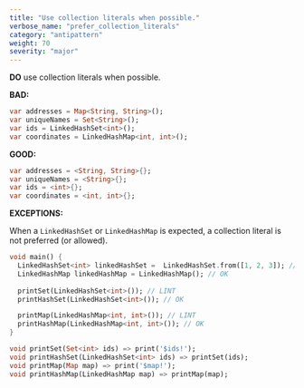 ```yaml
---
title: "Use collection literals when possible."
verbose_name: "prefer_collection_literals"
category: "antipattern"
weight: 70
severity: "major"
---
```

**DO** use collection literals when possible.

**BAD:**
```dart
var addresses = Map<String, String>();
var uniqueNames = Set<String>();
var ids = LinkedHashSet<int>();
var coordinates = LinkedHashMap<int, int>();
```

**GOOD:**
```dart
var addresses = <String, String>{};
var uniqueNames = <String>{};
var ids = <int>{};
var coordinates = <int, int>{};
```

**EXCEPTIONS:**

When a `LinkedHashSet` or `LinkedHashMap` is expected, a collection literal is
not preferred (or allowed).

```dart
void main() {
  LinkedHashSet<int> linkedHashSet =  LinkedHashSet.from([1, 2, 3]); // OK
  LinkedHashMap linkedHashMap = LinkedHashMap(); // OK
  
  printSet(LinkedHashSet<int>()); // LINT
  printHashSet(LinkedHashSet<int>()); // OK

  printMap(LinkedHashMap<int, int>()); // LINT
  printHashMap(LinkedHashMap<int, int>()); // OK
}

void printSet(Set<int> ids) => print('$ids!');
void printHashSet(LinkedHashSet<int> ids) => printSet(ids);
void printMap(Map map) => print('$map!');
void printHashMap(LinkedHashMap map) => printMap(map);
```
